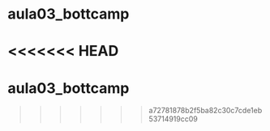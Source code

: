 # aula03_bottcamp
<<<<<<< HEAD
=======
# aula03_bottcamp
>>>>>>> a72781878b2f5ba82c30c7cde1eb53714919cc09
